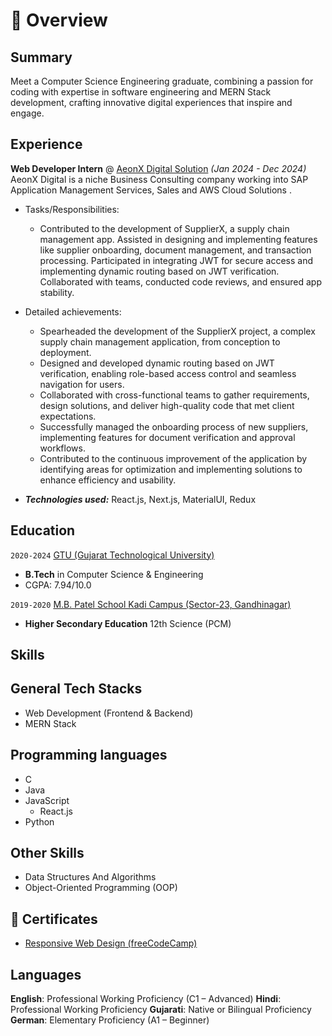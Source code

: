 # 📖 Overview

## Summary

Meet a Computer Science Engineering graduate, combining a passion for coding with expertise in software engineering and MERN Stack development, crafting innovative digital experiences that inspire and engage.

## Experience

**Web Developer Intern** @ [AeonX Digital Solution](https://www.aeonx.digital/) _(Jan 2024 - Dec 2024)_
AeonX Digital is a niche Business Consulting company working into SAP Application Management Services, Sales and AWS Cloud Solutions .

- Tasks/Responsibilities:
  - Contributed to the development of SupplierX, a supply chain management app. Assisted in designing and implementing features like supplier onboarding, document management, and transaction processing. Participated in integrating JWT for secure access and implementing dynamic routing based on JWT verification. Collaborated with teams, conducted code reviews, and ensured app stability.

- Detailed achievements:
  - Spearheaded the development of the SupplierX project, a complex supply chain management application, from conception to deployment.
  - Designed and developed dynamic routing based on JWT verification, enabling role-based access control and seamless navigation for users.
  - Collaborated with cross-functional teams to gather requirements, design solutions, and deliver high-quality code that met client expectations.
  - Successfully managed the onboarding process of new suppliers, implementing features for document verification and approval workflows.
  - Contributed to the continuous improvement of the application by identifying areas for optimization and implementing solutions to enhance efficiency and usability.
- _**Technologies used:**_ React.js, Next.js, MaterialUI, Redux

## Education

`2020-2024` [GTU (Gujarat Technological University)](https://gtu.ac.in/)

- **B.Tech** in Computer Science & Engineering
- CGPA: 7.94/10.0

`2019-2020` [M.B. Patel School Kadi Campus (Sector-23, Gandhinagar)](https://mbpsh.svkm.org.in/)

- **Higher Secondary Education** 12th Science (PCM)

## Skills

## General Tech Stacks

- Web Development (Frontend & Backend)
- MERN Stack

## Programming languages

- C
- Java
- JavaScript
  - React.js
- Python

## Other Skills

- Data Structures And Algorithms
- Object-Oriented Programming (OOP)

## 🥇 Certificates

- [Responsive Web Design (freeCodeCamp)](https://freecodecamp.org/certification/mantra-gor/responsive-web-design)

## Languages
**English**: Professional Working Proficiency (C1 – Advanced)
**Hindi**: Professional Working Proficiency
**Gujarati**: Native or Bilingual Proficiency
**German**: Elementary Proficiency (A1 – Beginner)
